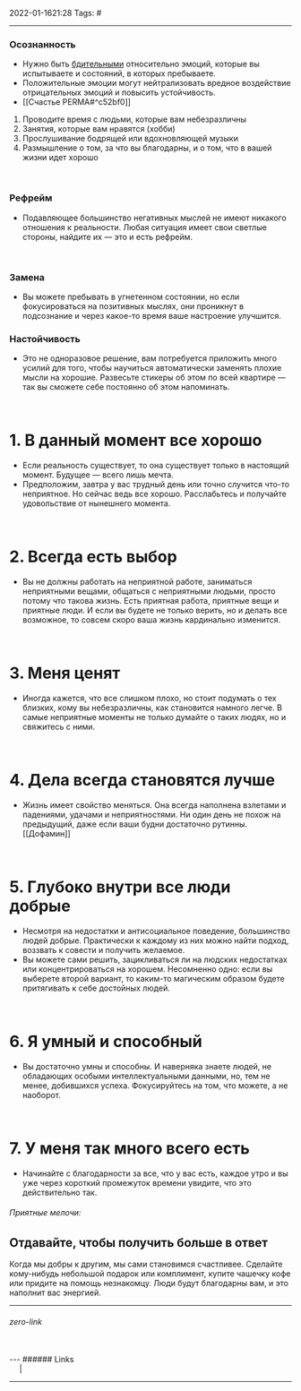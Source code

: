 2022-01-1621:28
Tags: #

---
### Осознанность
- Нужно быть [бдительными](https://4brain.ru/samopoznanie/?ici_source=ba&ici_medium=link) относительно эмоций, которые вы испытываете и состояний, в которых пребываете.
- Положительные эмоции могут нейтрализовать вредное воздействие отрицательных эмоций и повысить устойчивость.
- [[Счастье PERMA#^c52bf0]] 
1. Проводите время с людьми, которые вам небезразличны
2. Занятия, которые вам нравятся (хобби)
3. Прослушивание бодрящей или вдохновляющей музыки
4. Размышление о том, за что вы благодарны, и о том, что в вашей жизни идет хорошо
</br>

### Рефрейм
- Подавляющее большинство негативных мыслей не имеют никакого отношения к реальности. Любая ситуация имеет свои светлые стороны, найдите их — это и есть рефрейм.
</br>

### Замена
- Вы можете пребывать в угнетенном состоянии, но если фокусироваться на позитивных мыслях, они проникнут в подсознание и через какое-то время ваше настроение улучшится.

### Настойчивость
- Это не одноразовое решение, вам потребуется приложить много усилий для того, чтобы научиться автоматически заменять плохие мысли на хорошие. Развесьте стикеры об этом по всей квартире — так вы сможете себе постоянно об этом напоминать.
</br>

# 1. В данный момент все хорошо
- Если реальность существует, то она существует только в настоящий момент. Будущее — всего лишь мечта.
- Предположим, завтра у вас трудный день или точно случится что-то неприятное. Но сейчас ведь все хорошо. Расслабьтесь и получайте удовольствие от нынешнего момента.
</br>

# 2. Всегда есть выбор
- Вы не должны работать на неприятной работе, заниматься неприятными вещами, общаться с неприятными людьми, просто потому что такова жизнь. Есть приятная работа, приятные вещи и приятные люди. И если вы будете не только верить, но и делать все возможное, то совсем скоро ваша жизнь кардинально изменится.
</br>

# 3. Меня ценят
- Иногда кажется, что все слишком плохо, но стоит подумать о тех близких, кому вы небезразличны, как становится намного легче. В самые неприятные моменты не только думайте о таких людях, но и свяжитесь с ними.
</br>

# 4. Дела всегда становятся лучше
- Жизнь имеет свойство меняться. Она всегда наполнена взлетами и падениями, удачами и неприятностями. Ни один день не похож на предыдущий, даже если ваши будни достаточно рутинны.
[[Дофамин]]

</br>

# 5. Глубоко внутри все люди добрые
-  Несмотря на недостатки и антисоциальное поведение, большинство людей добрые. Практически к каждому из них можно найти подход, воззвать к совести и получить желаемое.
- Вы можете сами решить, зацикливаться ли на людских недостатках или концентрироваться на хорошем. Несомненно одно: если вы выберете второй вариант, то каким-то магическим образом будете притягивать к себе достойных людей.

</br>

# 6. Я умный и способный
- Вы достаточно умны и способны. И наверняка знаете людей, не обладающих особыми интеллектуальными данными, но, тем не менее, добившихся успеха. Фокусируйтесь на том, что можете, а не наоборот.

</br>

# 7.  У меня так много всего есть
- Начинайте с благодарности за все, что у вас есть, каждое утро и вы уже через короткий промежуток времени увидите, что это действительно так.


###### Приятные мелочи:
## Отдавайте, чтобы получить больше в ответ
Когда мы добры к другим, мы сами становимся счастливее. Сделайте кому-нибудь небольшой подарок или комплимент, купите чашечку кофе или придите на помощь незнакомцу. Люди будут благодарны вам, и это наполнит вас энергией.
</br>


---
###### zero-link </br>

</br>
---
###### Links </br>
 &emsp; | &emsp; 


---